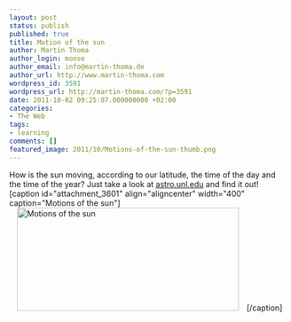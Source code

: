 ```yaml
---
layout: post
status: publish
published: true
title: Motion of the sun
author: Martin Thoma
author_login: moose
author_email: info@martin-thoma.de
author_url: http://www.martin-thoma.com
wordpress_id: 3591
wordpress_url: http://martin-thoma.com/?p=3591
date: 2011-10-02 09:25:07.000000000 +02:00
categories:
- The Web
tags:
- learning
comments: []
featured_image: 2011/10/Motions-of-the-sun-thumb.png
---
```

How is the sun moving, according to our latitude, the time of the day and the time of the year?
Just take a look at <a href="http://astro.unl.edu/naap/motion3/animations/sunmotions.swf">astro.unl.edu</a> and find it out!
[caption id="attachment_3601" align="aligncenter" width="400" caption="Motions of the sun"]<a href="http://astro.unl.edu/naap/motion3/animations/sunmotions.swf" imageanchor="1" style="margin-left: 1em; margin-right: 1em;"><img src="http://martin-thoma.com/wp-content/uploads/2011/10/Motions-of-the-sun.png" alt="Motions of the sun" title="Motions of the sun" width="400" height="186" class="size-full wp-image-3601" /></a>[/caption]
